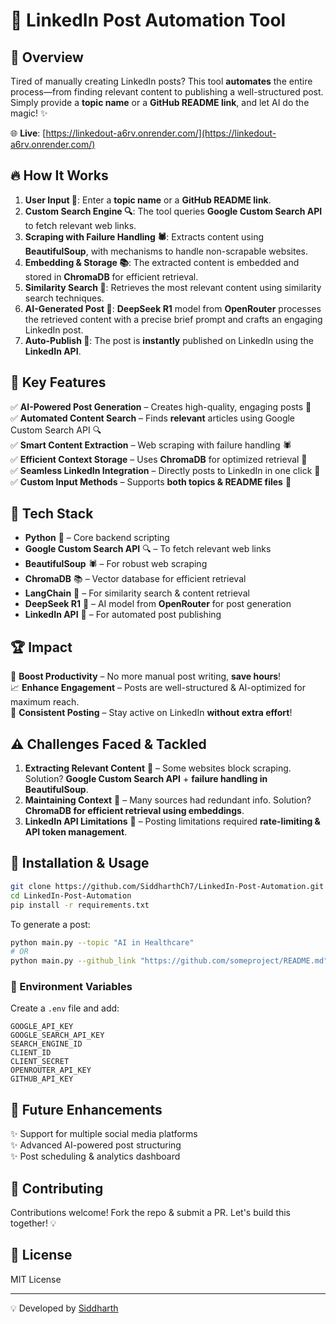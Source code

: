 # 🚀 LinkedIn Post Automation Tool

## 📌 Overview
Tired of manually creating LinkedIn posts? This tool **automates** the entire process—from finding relevant content to publishing a well-structured post. Simply provide a **topic name** or a **GitHub README link**, and let AI do the magic! ✨

🌐 **Live**: [https://linkedout-a6rv.onrender.com/](https://linkedout-a6rv.onrender.com/)  

## 🔥 How It Works
1. **User Input 📝**: Enter a **topic name** or a **GitHub README link**.
2. **Custom Search Engine 🔍**: The tool queries **Google Custom Search API** to fetch relevant web links.
3. **Scraping with Failure Handling 🕷️**: Extracts content using **BeautifulSoup**, with mechanisms to handle non-scrapable websites.
4. **Embedding & Storage 📚**: The extracted content is embedded and stored in **ChromaDB** for efficient retrieval.
5. **Similarity Search 🔎**: Retrieves the most relevant content using similarity search techniques.
6. **AI-Generated Post 🤖**: **DeepSeek R1** model from **OpenRouter** processes the retrieved content with a precise brief prompt and crafts an engaging LinkedIn post.
7. **Auto-Publish 🚀**: The post is **instantly** published on LinkedIn using the **LinkedIn API**.

## 🎯 Key Features
✅ **AI-Powered Post Generation** – Creates high-quality, engaging posts 📢  
✅ **Automated Content Search** – Finds **relevant** articles using Google Custom Search API 🔍  
✅ **Smart Content Extraction** – Web scraping with failure handling 🕷️  
✅ **Efficient Context Storage** – Uses **ChromaDB** for optimized retrieval 🧠  
✅ **Seamless LinkedIn Integration** – Directly posts to LinkedIn in one click 🎯  
✅ **Custom Input Methods** – Supports **both topics & README files** 📝  

## 🌟 Tech Stack
- **Python** 🐍 – Core backend scripting  
- **Google Custom Search API** 🔍 – To fetch relevant web links  
- **BeautifulSoup** 🕷️ – For robust web scraping  
- **ChromaDB** 📚 – Vector database for efficient retrieval  
- **LangChain** 🔗 – For similarity search & content retrieval  
- **DeepSeek R1** 🤖 – AI model from **OpenRouter** for post generation  
- **LinkedIn API** 🔗 – For automated post publishing  

## 🏆 Impact
🚀 **Boost Productivity** – No more manual post writing, **save hours**!  
📈 **Enhance Engagement** – Posts are well-structured & AI-optimized for maximum reach.  
🎯 **Consistent Posting** – Stay active on LinkedIn **without extra effort**!  

## ⚠️ Challenges Faced & Tackled
1. **Extracting Relevant Content** 🧐 – Some websites block scraping. Solution? **Google Custom Search API** + **failure handling in BeautifulSoup**.
2. **Maintaining Context** 🧠 – Many sources had redundant info. Solution? **ChromaDB for efficient retrieval using embeddings**.
3. **LinkedIn API Limitations** 🚫 – Posting limitations required **rate-limiting & API token management**.

## 🔧 Installation & Usage
```sh
git clone https://github.com/SiddharthCh7/LinkedIn-Post-Automation.git
cd LinkedIn-Post-Automation
pip install -r requirements.txt
```

To generate a post:
```sh
python main.py --topic "AI in Healthcare"
# OR
python main.py --github_link "https://github.com/someproject/README.md"
```

### 🔑 Environment Variables
Create a `.env` file and add:
```
GOOGLE_API_KEY
GOOGLE_SEARCH_API_KEY
SEARCH_ENGINE_ID
CLIENT_ID
CLIENT_SECRET
OPENROUTER_API_KEY
GITHUB_API_KEY
```

## 🚀 Future Enhancements
✨ Support for multiple social media platforms  
✨ Advanced AI-powered post structuring  
✨ Post scheduling & analytics dashboard  

## 🤝 Contributing
Contributions welcome! Fork the repo & submit a PR. Let's build this together! 💡

## 📄 License
MIT License

---
💡 Developed by [Siddharth](https://linkedin.com/in/siddharth-ch05)